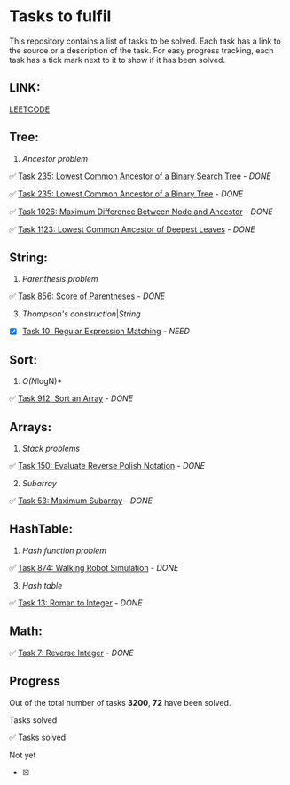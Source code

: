 # Tasks to fulfil

This repository contains a list of tasks to be solved. Each task has a link to the source or a description of the task. For easy progress tracking, each task has a tick mark next to it to show if it has been solved.

## LINK:
[LEETCODE](https://leetcode.com/sesquiquadrate/)

## Tree:
1. *Ancestor problem*

✅ [Task 235: Lowest Common Ancestor of a Binary Search Tree](https://leetcode.com/problems/lowest-common-ancestor-of-a-binary-search-tree/) - *DONE*

✅ [Task 235: Lowest Common Ancestor of a Binary Tree](https://leetcode.com/problems/lowest-common-ancestor-of-a-binary-tree/) - *DONE*

✅ [Task 1026: Maximum Difference Between Node and Ancestor](https://leetcode.com/problems/maximum-difference-between-node-and-ancestor/) - *DONE*

✅ [Task 1123: Lowest Common Ancestor of Deepest Leaves](https://leetcode.com/problems/lowest-common-ancestor-of-deepest-leaves/) - *DONE*

## String:
1. *Parenthesis problem*

✅ [Task 856: Score of Parentheses](https://leetcode.com/problems/score-of-parentheses/) - *DONE*

3. *Thompson's construction*|*String*

- [X] [Task 10: Regular Expression Matching](https://leetcode.com/problems/regular-expression-matching/) - *NEED*

## Sort:
1. *O(N*logN)*
   
✅ [Task 912: Sort an Array](https://leetcode.com/problems/sort-an-array/) - *DONE*

## Arrays:
1. *Stack problems*
   
✅ [Task 150: Evaluate Reverse Polish Notation](https://leetcode.com/problems/evaluate-reverse-polish-notation/) - *DONE*

2. *Subarray*

✅ [Task 53: Maximum Subarray](https://leetcode.com/problems/maximum-subarray/) - *DONE*

## HashTable:
1. *Hash function problem*
   
✅ [Task 874: Walking Robot Simulation](https://leetcode.com/problems/walking-robot-simulation/) - *DONE*

3. *Hash table*
   
✅ [Task 13: Roman to Integer](https://leetcode.com/problems/roman-to-integer/) - *DONE*
      
## Math:

✅ [Task 7: Reverse Integer](https://leetcode.com/problems/reverse-integer/) - *DONE*
      
## Progress

Out of the total number of tasks **3200**, **72** have been solved.

Tasks  solved

✅ Tasks solved

Not yet
 
- [X]
